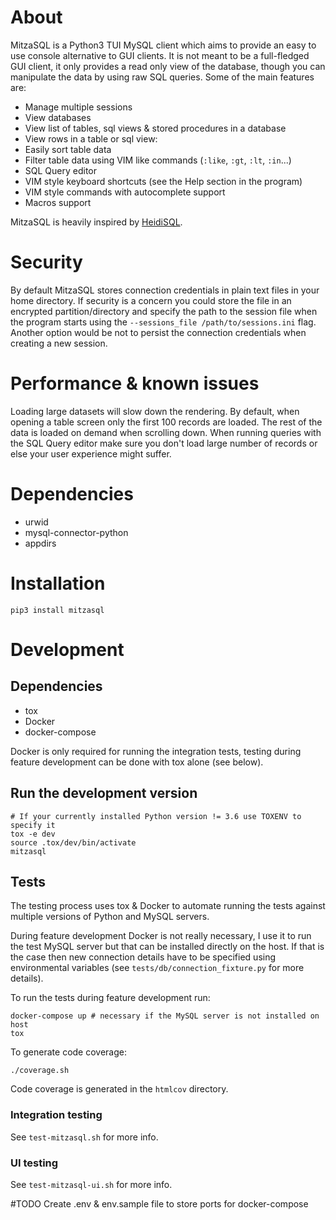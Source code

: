 # About
MitzaSQL is a Python3 TUI MySQL client which aims to provide an easy to use console alternative to GUI clients. It is not meant to be a full-fledged GUI client, it only provides a read only view of the database, though you can manipulate the data by using raw SQL queries. Some of the main features are:

* Manage multiple sessions
* View databases
* View list of tables, sql views & stored procedures in a database
* View rows in a table or sql view:
* Easily sort table data
* Filter table data using VIM like commands (`:like`, `:gt`, `:lt`, `:in`...)
* SQL Query editor
* VIM style keyboard shortcuts (see the Help section in the program)
* VIM style commands with autocomplete support
* Macros support

MitzaSQL is heavily inspired by [HeidiSQL](https://github.com/HeidiSQL/HeidiSQL).

# Security
By default MitzaSQL stores connection credentials in plain text files in your home directory. If security is a concern you could store the file in an encrypted partition/directory and specify the path to the session file when the program starts using the `--sessions_file /path/to/sessions.ini` flag. Another option would be not to persist the connection credentials when creating a new session.

# Performance & known issues
Loading large datasets will slow down the rendering. By default, when opening a table screen only the first 100 records are loaded. The rest of the data is loaded on demand when scrolling down. When running queries with the SQL Query editor make sure you don't load large number of records or else your user experience might suffer.

# Dependencies
* urwid
* mysql-connector-python
* appdirs

# Installation

    pip3 install mitzasql

# Development
## Dependencies
* tox
* Docker
* docker-compose

Docker is only required for running the integration tests, testing during feature development can be done with tox alone (see below).

## Run the development version

    # If your currently installed Python version != 3.6 use TOXENV to specify it
    tox -e dev
    source .tox/dev/bin/activate
    mitzasql

## Tests
The testing process uses tox & Docker to automate running the tests against multiple versions of Python and MySQL servers.

During feature development Docker is not really necessary, I use it to run the test MySQL server but that can be installed directly on the host. If that is the case then new connection details have to be specified using environmental variables (see `tests/db/connection_fixture.py` for more details).

To run the tests during feature development run:

    docker-compose up # necessary if the MySQL server is not installed on host
    tox

To generate code coverage:

    ./coverage.sh

Code coverage is generated in the `htmlcov` directory.

### Integration testing
See `test-mitzasql.sh` for more info.

### UI testing
See `test-mitzasql-ui.sh` for more info.

#TODO
Create .env & env.sample file to store ports for docker-compose
